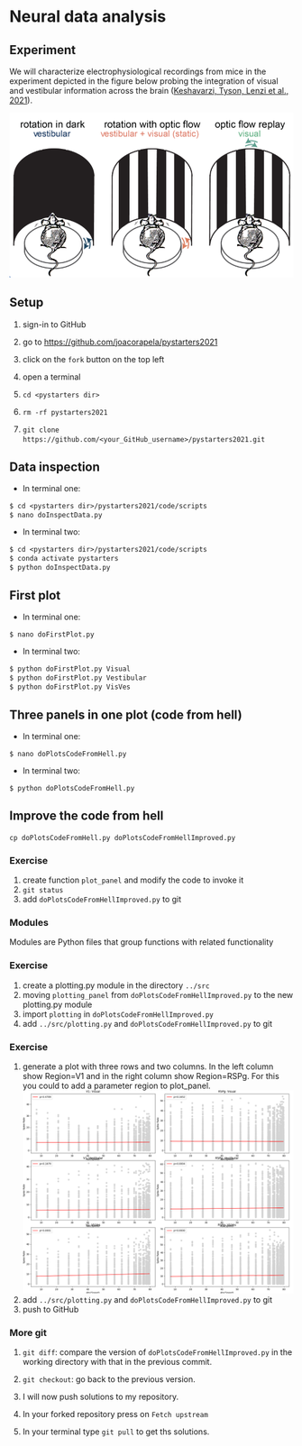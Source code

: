 
# Neural data analysis

## Experiment

We will characterize electrophysiological recordings from mice in the experiment depicted in the figure below probing the integration of visual and vestibular information across the brain ([Keshavarzi, Tyson, Lenzi et al., 2021](https://www.biorxiv.org/content/10.1101/2021.01.22.427789v4.abstract)).

[![visVesIntegration](figures/visVesIntegration.png)](http://www.gatsby.ucl.ac.uk/~rapela/sepi/videos/sepi.mov)

## Setup

1. sign-in to GitHub

2. go to https://github.com/joacorapela/pystarters2021

3. click on the `fork` button on the top left

4. open a terminal

5. `cd <pystarters dir>`

6. `rm -rf pystarters2021`

7. `git clone https://github.com/<your_GitHub_username>/pystarters2021.git`

## Data inspection

- In terminal one:

```
$ cd <pystarters dir>/pystarters2021/code/scripts
$ nano doInspectData.py
```

- In terminal two:

```
$ cd <pystarters dir>/pystarters2021/code/scripts
$ conda activate pystarters
$ python doInspectData.py
```

## First plot

- In terminal one:

```
$ nano doFirstPlot.py
```

- In terminal two:

```
$ python doFirstPlot.py Visual
$ python doFirstPlot.py Vestibular
$ python doFirstPlot.py VisVes
```

## Three panels in one plot (code from hell)

- In terminal one:

```
$ nano doPlotsCodeFromHell.py
```

- In terminal two:

```
$ python doPlotsCodeFromHell.py
```

## Improve the code from hell

```
cp doPlotsCodeFromHell.py doPlotsCodeFromHellImproved.py
```

### Exercise

1. create function `plot_panel` and modify the code to invoke it
2. `git status`
3. add `doPlotsCodeFromHellImproved.py` to git

### Modules

Modules are Python files that group functions with related functionality

### Exercise

1. create a plotting.py module in the directory `../src`
2. moving `plotting_panel` from `doPlotsCodeFromHellImproved.py` to the new plotting.py module
3. import `plotting` in `doPlotsCodeFromHellImproved.py`
4. add `../src/plotting.py` and `doPlotsCodeFromHellImproved.py` to git

### Exercise

1. generate a plot with three rows and two columns. In the left column show Region=V1 and in the right column show Region=RSPg. For this you could to add a parameter region to plot_panel.
![2cols](figures/spikeRateVsabsSpeedV1RSPd_allConditions.png)
2. add `../src/plotting.py` and `doPlotsCodeFromHellImproved.py` to git
3. push to GitHub

### More git

1. `git diff`: compare the version of `doPlotsCodeFromHellImproved.py` in the working directory with that in the previous commit.

2. `git checkout`: go back to the previous version.

3. I will now push solutions to my repository.

4. In your forked repository press on `Fetch upstream`

5. In your terminal type `git pull` to get ths solutions.

